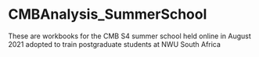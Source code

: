 # CMBAnalysis_SummerSchool

These are workbooks for the CMB S4 summer school held online in August 2021 adopted to train postgraduate students at NWU South Africa
